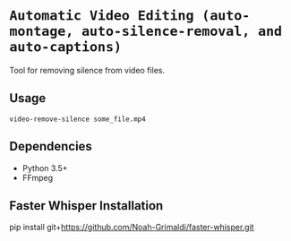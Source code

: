 # `Automatic Video Editing (auto-montage, auto-silence-removal, and auto-captions)`

Tool for removing silence from video files.

## Usage

```
video-remove-silence some_file.mp4
```

## Dependencies

- Python 3.5+
- FFmpeg

## Faster Whisper Installation
pip install git+https://github.com/Noah-Grimaldi/faster-whisper.git
